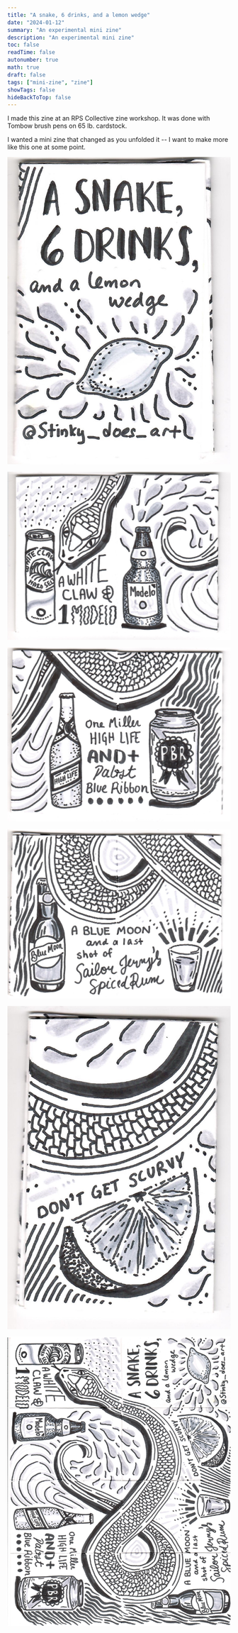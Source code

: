 ```yaml
---
title: "A snake, 6 drinks, and a lemon wedge"
date: "2024-01-12"
summary: "An experimental mini zine"
description: "An experimental mini zine"
toc: false
readTime: false
autonumber: true
math: true
draft: false
tags: ["mini-zine", "zine"]
showTags: false
hideBackToTop: false
---
```


I made this zine at an RPS Collective zine workshop. It was done with Tombow brush pens on 65 lb. cardstock. 

I wanted a mini zine that changed as you unfolded it -- I want to make more like this one at some point.

![Title page for Some Things I Cannot Give You](a-snake-1.jpg#mini)

![A white claw and one modelo](a-snake-2.jpg#mini)

![One miller high life and pabst blue ribbon](a-snake-3.jpg#mini)

![A blue moon and a last shot of sailor jerry's spiced rum](a-snake-4.jpg#mini)

![Don't get scurvy (pictured is a lemon wedge)](a-snake-5.jpg#mini)

![The full zine (when revealed you can see a snake spread out between the pages)](a-snake-full-zine.jpg#small)
